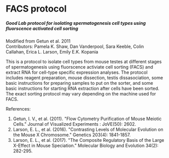 # FACS protocol  
##### Good Lab protocol for isolating spermatogenesis cell types using fluorscence activated cell sorting  

Modified from Getun et al. 2011  
Contributors: Pamela K. Shaw, Dan Vanderpool, Sara Keeble, Colin Callahan, Erica L. Larson, Emily E.K. Kopania  

This is a protocol to isolate cell types from mouse testes at different stages of spermatogenesis using fluorscence activiate cell sorting (FACS) and extract RNA for cell-type specific expression analyses. The protocol includes reagent preparation, mouse dissection, testis dissasociation, some basic instructions for preparing samples to put on the sorter, and some basic instructions for starting RNA extraction after cells have been sorted. The exact sorting protocol may vary depending on the machine used for FACS.  

References:  
1. Getun, I. V., et al. (2011). "Flow Cytometry Purification of Mouse Meiotic Cells." Journal of Visualized Experiments : JoVE(50): 2602.
2. Larson, E. L., et al. (2016). "Contrasting Levels of Molecular Evolution on the Mouse X Chromosome." Genetics 203(4): 1841-1857.
3. Larson, E. L., et al. (2017). "The Composite Regulatory Basis of the Large X-Effect in Mouse Speciation." Molecular Biology and Evolution 34(2): 282-295.
